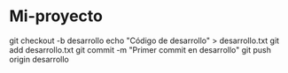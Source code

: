 # Mi-proyecto
git checkout -b desarrollo
echo "Código de desarrollo" > desarrollo.txt
git add desarrollo.txt
git commit -m "Primer commit en desarrollo"
git push origin desarrollo

